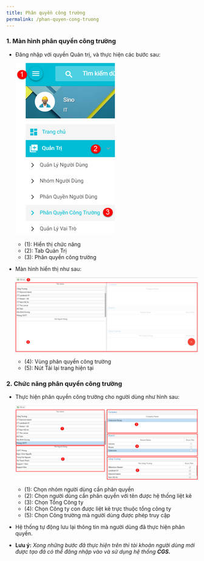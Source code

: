 ```yaml
---
title: Phân quyền công trường
permalink: /phan-quyen-cong-truong
---
```


### **1. Màn hình phân quyền công trường**
* Đăng nhập với quyền Quản trị, và thực hiện các bước sau:

     ![](assets/permissioncs/mnPermissioncs.png)

     * (1): Hiển thị chức năng
     * (2): Tab Quản Trị
     * (3): Phân quyền công trường

* Màn hình hiển thị như sau:

     ![](assets/permissioncs/PermissioncsManager.png)

     * (4): Vùng phân quyền công trường
     * (5): Nút Tải lại trang hiện tại

### **2. Chức năng phân quyền công trường**
* Thực hiện phân quyền công trường cho người dùng như hình sau:

     ![](assets/permissioncs/PermissioncsManagerAdd.png)

     * (1): Chọn nhóm người dùng cần phân quyền
     * (2): Chọn người dùng cần phân quyền với tên được hệ thống liệt kê
     * (3): Chọn Tổng Công ty 
     * (4): Chọn Công ty con được liệt kê trực thuộc tổng công ty 
     * (5): Chọn Công trường mà người dùng được phép truy cập 
* Hệ thống tự động lưu lại thông tin mà người dùng đã thực hiện phân quyền.
* **Lưu ý:** *Xong những bước đã thực hiện trên thì tài khoản người dùng mới được tạo đã có thể đăng nhập vào và sử dụng hệ thống **CGS.***